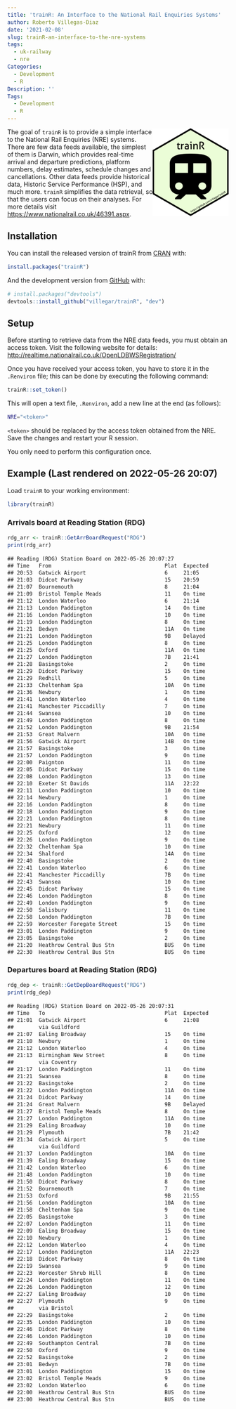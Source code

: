 ```yaml
---
title: 'trainR: An Interface to the National Rail Enquiries Systems'
author: Roberto Villegas-Diaz
date: '2021-02-08'
slug: trainR-an-interface-to-the-nre-systems
tags:
  - uk-railway
  - nre
Categories:
  - Development
  - R
Description: ''
Tags:
  - Development
  - R
---
```


<img src="https://raw.githubusercontent.com/villegar/trainR/main/inst/images/logo.png" alt="logo" align="right" height=200px/>

The goal of `trainR` is to provide a simple interface to the 
National Rail Enquiries (NRE) systems. There are few data feeds 
available, the simplest of them is Darwin, which provides real-time 
arrival and departure predictions, platform numbers, delay estimates, 
schedule changes and cancellations. Other data feeds provide historical 
data, Historic Service Performance (HSP), and much more. `trainR` 
simplifies the data retrieval, so that the users can focus on their 
analyses. For more details visit 
https://www.nationalrail.co.uk/46391.aspx.

## Installation

You can install the released version of trainR from [CRAN](https://CRAN.R-project.org) with:

``` r
install.packages("trainR")
```

And the development version from [GitHub](https://github.com/) with:

``` r
# install.packages("devtools")
devtools::install_github("villegar/trainR", "dev")
```

## Setup
Before starting to retrieve data from the NRE data feeds, you must obtain an access token. 
Visit the following website for details: http://realtime.nationalrail.co.uk/OpenLDBWSRegistration/

Once you have received your access token, you have to store it in the `.Renviron` file; this can be 
done by executing the following command:


```r
trainR::set_token()
```

This will open a text file, `.Renviron`, add a new line at the end (as follows):

```bash
NRE="<token>"
```

`<token>` should be replaced by the access token obtained from the NRE. Save the changes and restart 
your R session.

You only need to perform this configuration once.

## Example (Last rendered on 2022-05-26 20:07)

Load `trainR` to your working environment:

```r
library(trainR)
```

### Arrivals board at Reading Station (RDG)


```r
rdg_arr <- trainR::GetArrBoardRequest("RDG")
print(rdg_arr)
```

```
## Reading (RDG) Station Board on 2022-05-26 20:07:27
## Time   From                                    Plat  Expected
## 20:53  Gatwick Airport                         6     21:05
## 21:03  Didcot Parkway                          15    20:59
## 21:07  Bournemouth                             8     21:04
## 21:09  Bristol Temple Meads                    11    On time
## 21:12  London Waterloo                         6     21:14
## 21:13  London Paddington                       14    On time
## 21:16  London Paddington                       10    On time
## 21:19  London Paddington                       8     On time
## 21:21  Bedwyn                                  11A   On time
## 21:21  London Paddington                       9B    Delayed
## 21:25  London Paddington                       8     On time
## 21:25  Oxford                                  11A   On time
## 21:27  London Paddington                       7B    21:41
## 21:28  Basingstoke                             2     On time
## 21:29  Didcot Parkway                          15    On time
## 21:29  Redhill                                 5     On time
## 21:33  Cheltenham Spa                          10A   On time
## 21:36  Newbury                                 1     On time
## 21:41  London Waterloo                         4     On time
## 21:41  Manchester Piccadilly                   7     On time
## 21:44  Swansea                                 10    On time
## 21:49  London Paddington                       8     On time
## 21:52  London Paddington                       9B    21:54
## 21:53  Great Malvern                           10A   On time
## 21:56  Gatwick Airport                         14B   On time
## 21:57  Basingstoke                             3     On time
## 21:57  London Paddington                       9     On time
## 22:00  Paignton                                11    On time
## 22:05  Didcot Parkway                          15    On time
## 22:08  London Paddington                       13    On time
## 22:10  Exeter St Davids                        11A   22:22
## 22:11  London Paddington                       10    On time
## 22:14  Newbury                                 1     On time
## 22:16  London Paddington                       8     On time
## 22:18  London Paddington                       9     On time
## 22:21  London Paddington                       8     On time
## 22:21  Newbury                                 11    On time
## 22:25  Oxford                                  12    On time
## 22:26  London Paddington                       9     On time
## 22:32  Cheltenham Spa                          10    On time
## 22:34  Shalford                                14A   On time
## 22:40  Basingstoke                             2     On time
## 22:41  London Waterloo                         6     On time
## 22:41  Manchester Piccadilly                   7B    On time
## 22:43  Swansea                                 10    On time
## 22:45  Didcot Parkway                          15    On time
## 22:46  London Paddington                       8     On time
## 22:49  London Paddington                       9     On time
## 22:50  Salisbury                               11    On time
## 22:58  London Paddington                       7B    On time
## 22:59  Worcester Foregate Street               15    On time
## 23:01  London Paddington                       9     On time
## 23:05  Basingstoke                             2     On time
## 21:20  Heathrow Central Bus Stn                BUS   On time
## 22:30  Heathrow Central Bus Stn                BUS   On time
```

### Departures board at Reading Station (RDG)


```r
rdg_dep <- trainR::GetDepBoardRequest("RDG")
print(rdg_dep)
```

```
## Reading (RDG) Station Board on 2022-05-26 20:07:31
## Time   To                                      Plat  Expected
## 21:01  Gatwick Airport                         6     21:08
##        via Guildford                           
## 21:07  Ealing Broadway                         15    On time
## 21:10  Newbury                                 1     On time
## 21:12  London Waterloo                         4     On time
## 21:13  Birmingham New Street                   8     On time
##        via Coventry                            
## 21:17  London Paddington                       11    On time
## 21:21  Swansea                                 8     On time
## 21:22  Basingstoke                             2     On time
## 21:22  London Paddington                       11A   On time
## 21:24  Didcot Parkway                          14    On time
## 21:24  Great Malvern                           9B    Delayed
## 21:27  Bristol Temple Meads                    8     On time
## 21:27  London Paddington                       11A   On time
## 21:29  Ealing Broadway                         10    On time
## 21:29  Plymouth                                7B    21:42
## 21:34  Gatwick Airport                         5     On time
##        via Guildford                           
## 21:37  London Paddington                       10A   On time
## 21:39  Ealing Broadway                         15    On time
## 21:42  London Waterloo                         6     On time
## 21:48  London Paddington                       10    On time
## 21:50  Didcot Parkway                          8     On time
## 21:52  Bournemouth                             7     On time
## 21:53  Oxford                                  9B    21:55
## 21:56  London Paddington                       10A   On time
## 21:58  Cheltenham Spa                          9     On time
## 22:05  Basingstoke                             3     On time
## 22:07  London Paddington                       11    On time
## 22:09  Ealing Broadway                         15    On time
## 22:10  Newbury                                 1     On time
## 22:12  London Waterloo                         4     On time
## 22:17  London Paddington                       11A   22:23
## 22:18  Didcot Parkway                          8     On time
## 22:19  Swansea                                 9     On time
## 22:23  Worcester Shrub Hill                    8     On time
## 22:24  London Paddington                       11    On time
## 22:26  London Paddington                       12    On time
## 22:27  Ealing Broadway                         10    On time
## 22:27  Plymouth                                9     On time
##        via Bristol                             
## 22:29  Basingstoke                             2     On time
## 22:35  London Paddington                       10    On time
## 22:46  Didcot Parkway                          8     On time
## 22:46  London Paddington                       10    On time
## 22:49  Southampton Central                     7B    On time
## 22:50  Oxford                                  9     On time
## 22:52  Basingstoke                             2     On time
## 23:01  Bedwyn                                  7B    On time
## 23:01  London Paddington                       15    On time
## 23:02  Bristol Temple Meads                    9     On time
## 23:02  London Waterloo                         6     On time
## 22:00  Heathrow Central Bus Stn                BUS   On time
## 23:00  Heathrow Central Bus Stn                BUS   On time
```
